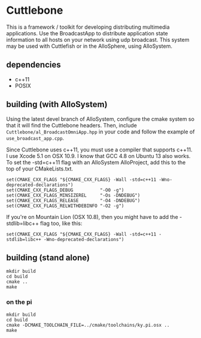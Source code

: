 # Cuttlebone

This is a framework / toolkit for developing distributing multimedia applications. Use the BroadcastApp<State> to distribute application state information to all hosts on your network using udp broadcast. This system may be used with Cuttlefish or in the AlloSphere, using AlloSystem.

## dependencies

- c++11
- POSIX

## building (with AlloSystem)

Using the latest devel branch of AlloSystem, configure the cmake system so that it will find the Cuttlebone headers. Then, include `Cuttlebone/al_BroadcastOmniApp.hpp` in your code and follow the example of `use_broadcast_app.cpp`. 

Since Cuttlebone uses c++11, you must use a compiler that supports c++11. I use Xcode 5.1 on OSX 10.9. I know that GCC 4.8 on Ubuntu 13 also works. To set the -std=c++11 flag with an AlloSystem AlloProject, add this to the top of your CMakeLists.txt.

    set(CMAKE_CXX_FLAGS "${CMAKE_CXX_FLAGS} -Wall -std=c++11 -Wno-deprecated-declarations")
    set(CMAKE_CXX_FLAGS_DEBUG          "-O0 -g")
    set(CMAKE_CXX_FLAGS_MINSIZEREL     "-Os -DNDEBUG")
    set(CMAKE_CXX_FLAGS_RELEASE        "-O4 -DNDEBUG")
    set(CMAKE_CXX_FLAGS_RELWITHDEBINFO "-O2 -g")

If you're on Mountain Lion (OSX 10.8), then you might have to add the -stdlib=libc++ flag too, like this:

    set(CMAKE_CXX_FLAGS "${CMAKE_CXX_FLAGS} -Wall -std=c++11 -stdlib=libc++ -Wno-deprecated-declarations")


## building (stand alone)

    mkdir build
    cd build
    cmake ..
    make

### on the pi

    mkdir build
    cd build
    cmake -DCMAKE_TOOLCHAIN_FILE=../cmake/toolchains/ky.pi.osx ..
    make
